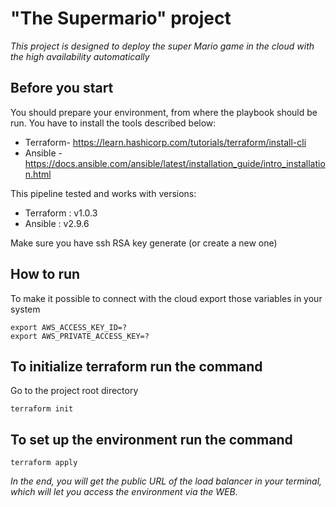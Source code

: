 # "The Supermario" project
_This project is designed to deploy the super Mario game in the cloud with the high availability automatically_

## Before you start
You should prepare your environment, from where the playbook should be run.
You have to install the tools described below:
- Terraform- https://learn.hashicorp.com/tutorials/terraform/install-cli
- Ansible - https://docs.ansible.com/ansible/latest/installation_guide/intro_installation.html

This pipeline tested and works with versions:
- Terraform : v1.0.3
- Ansible   : v2.9.6

Make sure you have ssh RSA key generate (or create a new one)

## How to run
To make it possible to connect with the cloud export those variables in your system
```
export AWS_ACCESS_KEY_ID=?
export AWS_PRIVATE_ACCESS_KEY=?
```
## To initialize terraform run the command
Go to the project root directory
```
terraform init
```
## To set up the environment run the command

```
terraform apply
```

_In the end, you will get the public URL of the load balancer in your terminal, which will let you access the environment via the WEB._